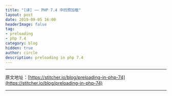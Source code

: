 ```yaml
---
title: "[译] —— PHP 7.4 中的预加载"
layout: post
date: 2019-09-05 16:00
headerImage: false
tag:
- preloading
- php 7.4
category: blog
hidden: true
author: circle
description: preloading in php 7.4
---
```



---

原文地址：[https://stitcher.io/blog/preloading-in-php-74](https://stitcher.io/blog/preloading-in-php-74)

---
